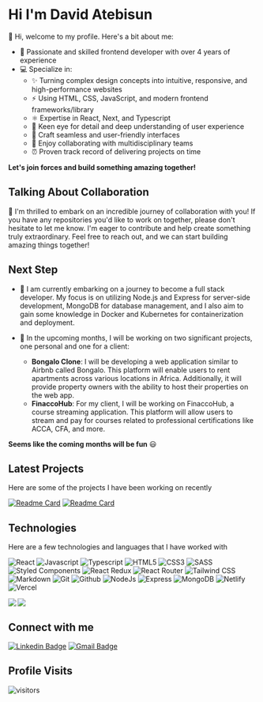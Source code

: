 # Hi I'm David Atebisun 

👋 Hi, welcome to my profile. Here's a bit about me:

- 🚀 Passionate and skilled frontend developer with over 4 years of experience
- 💻 Specialize in:
  - ✨ Turning complex design concepts into intuitive, responsive, and high-performance websites
  - ⚡ Using HTML, CSS, JavaScript, and modern frontend frameworks/library
  - ⚛️ Expertise in React, Next, and Typescript
  - 🎨 Keen eye for detail and deep understanding of user experience
  - 🌟 Craft seamless and user-friendly interfaces
  - 🤝 Enjoy collaborating with multidisciplinary teams
  - ⏰ Proven track record of delivering projects on time

**Let's join forces and build something amazing together!**

## Talking About Collaboration
🌟 I'm thrilled to embark on an incredible journey of collaboration with you! If you have any repositories you'd like to work on together, please don't hesitate to let me know. I'm eager to contribute and help create something truly extraordinary. Feel free to reach out, and we can start building amazing things together!

## Next Step
- :rocket: I am currently embarking on a journey to become a full stack developer. My focus is on utilizing Node.js and Express for server-side development, MongoDB for database management, and I also aim to gain some knowledge in Docker and Kubernetes for containerization and deployment.   

- 💼 In the upcoming months, I will be working on two significant projects, one personal and one for a client:
  - **Bongalo Clone**: I will be developing a web application similar to Airbnb called Bongalo. This platform will enable users to rent apartments across various locations in Africa. Additionally, it will provide property owners with the ability to host their properties on the web app.
  - **FinaccoHub**: For my client, I will be working on FinaccoHub, a course streaming application. This platform will allow users to stream and pay for courses related to professional certifications like ACCA, CFA, and more.

**Seems like the coming months will be fun** :smiley:

## Latest Projects
Here are some of the projects I have been working on recently  

[![Readme Card](https://github-readme-stats.vercel.app/api/pin/?username=davidolaoluwa240&repo=in-browser-markdown-editor&theme=gotham&hide_border=true)](https://github.com/davidolaoluwa240/in-browser-markdown-editor)
[![Readme Card](https://github-readme-stats.vercel.app/api/pin/?username=davidolaoluwa240&repo=Ip-Address-Tracker&theme=gotham&hide_border=true)](https://github.com/davidolaoluwa240/Ip-Address-Tracker)

## Technologies
Here are a few technologies and languages that I have worked with 

![React](https://img.shields.io/badge/React-20232A?style=for-the-badge&logo=react&logoColor=61DAFB)
![Javascript](https://img.shields.io/badge/JavaScript-323330?style=for-the-badge&logo=javascript&logoColor=F7DF1E)
![Typescript](https://img.shields.io/badge/TypeScript-007ACC?style=for-the-badge&logo=typescript&logoColor=white)
![HTML5](https://img.shields.io/badge/HTML5-E34F26?style=for-the-badge&logo=html5&logoColor=white)
![CSS3](https://img.shields.io/badge/CSS3-1572B6?style=for-the-badge&logo=css3&logoColor=white)
![SASS](https://img.shields.io/badge/Sass-CC6699?style=for-the-badge&logo=sass&logoColor=white)
![Styled Components](https://img.shields.io/badge/styled--components-DB7093?style=for-the-badge&logo=styled-components&logoColor=white)
![React Redux](https://img.shields.io/badge/Redux-593D88?style=for-the-badge&logo=redux&logoColor=white)
![React Router](https://img.shields.io/badge/React_Router-CA4245?style=for-the-badge&logo=react-router&logoColor=white)
![Tailwind CSS](https://img.shields.io/badge/Tailwind_CSS-38B2AC?style=for-the-badge&logo=tailwind-css&logoColor=white)
![Markdown](https://img.shields.io/badge/Markdown-000000?style=for-the-badge&logo=markdown&logoColor=white)
![Git](https://img.shields.io/badge/GIT-E44C30?style=for-the-badge&logo=git&logoColor=white)
![Github](https://img.shields.io/badge/GitHub-100000?style=for-the-badge&logo=github&logoColor=white)
![NodeJs](https://img.shields.io/badge/Node.js-43853D?style=for-the-badge&logo=node.js&logoColor=white)
![Express](https://img.shields.io/badge/Express.js-404D59?style=for-the-badge)
![MongoDB](https://img.shields.io/badge/MongoDB-4EA94B?style=for-the-badge&logo=mongodb&logoColor=white)
![Netlify](https://img.shields.io/badge/Netlify-00C7B7?style=for-the-badge&logo=netlify&logoColor=white)
![Vercel](https://img.shields.io/badge/Vercel-000000?style=for-the-badge&logo=vercel&logoColor=white)

<img align="left" src="https://streak-stats.demolab.com/?user=davidolaoluwa240&theme=gotham"/>
<img src="https://github-readme-stats.vercel.app/api/top-langs/?username=davidolaoluwa240&layout=compact&theme=gotham" /></br/>

## Connect with me
[![Linkedin Badge](https://img.shields.io/badge/-LinkedIn-blue?style=flat-square&logo=Linkedin&logoColor=white)](https://www.linkedin.com/in/david-atebisun-4ab786171/)
[![Gmail Badge](https://img.shields.io/badge/-Gmail-c14438?style=flat-square&logo=Gmail&logoColor=white)](mailto:davidolaoluwa240@gmail.com)

## Profile Visits
![visitors](https://visitor-badge.glitch.me/badge?page_id=page.id&left_color=green&right_color=red)
